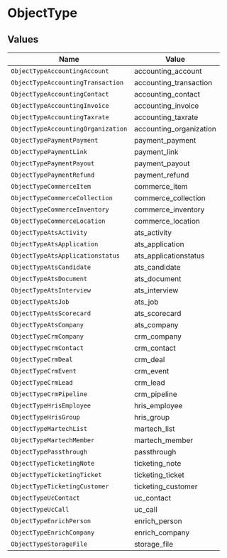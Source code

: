 # ObjectType


## Values

| Name                               | Value                              |
| ---------------------------------- | ---------------------------------- |
| `ObjectTypeAccountingAccount`      | accounting_account                 |
| `ObjectTypeAccountingTransaction`  | accounting_transaction             |
| `ObjectTypeAccountingContact`      | accounting_contact                 |
| `ObjectTypeAccountingInvoice`      | accounting_invoice                 |
| `ObjectTypeAccountingTaxrate`      | accounting_taxrate                 |
| `ObjectTypeAccountingOrganization` | accounting_organization            |
| `ObjectTypePaymentPayment`         | payment_payment                    |
| `ObjectTypePaymentLink`            | payment_link                       |
| `ObjectTypePaymentPayout`          | payment_payout                     |
| `ObjectTypePaymentRefund`          | payment_refund                     |
| `ObjectTypeCommerceItem`           | commerce_item                      |
| `ObjectTypeCommerceCollection`     | commerce_collection                |
| `ObjectTypeCommerceInventory`      | commerce_inventory                 |
| `ObjectTypeCommerceLocation`       | commerce_location                  |
| `ObjectTypeAtsActivity`            | ats_activity                       |
| `ObjectTypeAtsApplication`         | ats_application                    |
| `ObjectTypeAtsApplicationstatus`   | ats_applicationstatus              |
| `ObjectTypeAtsCandidate`           | ats_candidate                      |
| `ObjectTypeAtsDocument`            | ats_document                       |
| `ObjectTypeAtsInterview`           | ats_interview                      |
| `ObjectTypeAtsJob`                 | ats_job                            |
| `ObjectTypeAtsScorecard`           | ats_scorecard                      |
| `ObjectTypeAtsCompany`             | ats_company                        |
| `ObjectTypeCrmCompany`             | crm_company                        |
| `ObjectTypeCrmContact`             | crm_contact                        |
| `ObjectTypeCrmDeal`                | crm_deal                           |
| `ObjectTypeCrmEvent`               | crm_event                          |
| `ObjectTypeCrmLead`                | crm_lead                           |
| `ObjectTypeCrmPipeline`            | crm_pipeline                       |
| `ObjectTypeHrisEmployee`           | hris_employee                      |
| `ObjectTypeHrisGroup`              | hris_group                         |
| `ObjectTypeMartechList`            | martech_list                       |
| `ObjectTypeMartechMember`          | martech_member                     |
| `ObjectTypePassthrough`            | passthrough                        |
| `ObjectTypeTicketingNote`          | ticketing_note                     |
| `ObjectTypeTicketingTicket`        | ticketing_ticket                   |
| `ObjectTypeTicketingCustomer`      | ticketing_customer                 |
| `ObjectTypeUcContact`              | uc_contact                         |
| `ObjectTypeUcCall`                 | uc_call                            |
| `ObjectTypeEnrichPerson`           | enrich_person                      |
| `ObjectTypeEnrichCompany`          | enrich_company                     |
| `ObjectTypeStorageFile`            | storage_file                       |